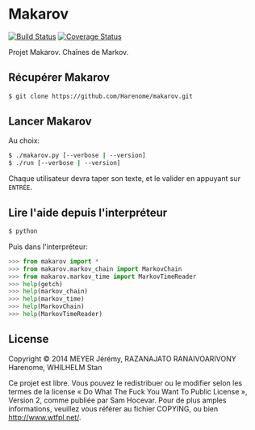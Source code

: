 Makarov
=======
[![Build Status][]][Travis CI Makarov] [![Coverage Status][]][Coveralls Makarov]

[Coveralls Makarov]: https://coveralls.io/r/Harenome/makarov
[Coverage Status]: https://img.shields.io/coveralls/Harenome/makarov.svg
[Travis CI Makarov]: https://travis-ci.org/Harenome/makarov
[Build Status]: https://travis-ci.org/Harenome/makarov.svg?branch=master

Projet Makarov. Chaînes de Markov.

Récupérer Makarov
-----------------
```bash
$ git clone https://github.com/Harenome/makarov.git
```

Lancer Makarov
--------------
Au choix:
```bash
$ ./makarov.py [--verbose | --version]
$ ./run [--verbose | --version]
```
Chaque utilisateur devra taper son texte, et le valider en appuyant sur
```ENTRÉE```.

Lire l'aide depuis l'interpréteur
---------------------------------
```bash
$ python
```
Puis dans l'interpréteur:
```python
>>> from makarov import *
>>> from makarov.markov_chain import MarkovChain
>>> from makarov.markov_time import MarkovTimeReader
>>> help(getch)
>>> help(markov_chain)
>>> help(markov_time)
>>> help(MarkovChain)
>>> help(MarkovTimeReader)
```

License
-------
Copyright © 2014 MEYER Jérémy, RAZANAJATO RANAIVOARIVONY Harenome, WHILHELM Stan

Ce projet est libre. Vous pouvez le redistribuer ou le modifier selon les termes
de la license « Do What The Fuck You Want To Public License », Version 2, comme
publiée par Sam Hocevar. Pour de plus amples informations, veuillez vous référer
au fichier COPYING, ou bien http://www.wtfpl.net/.
